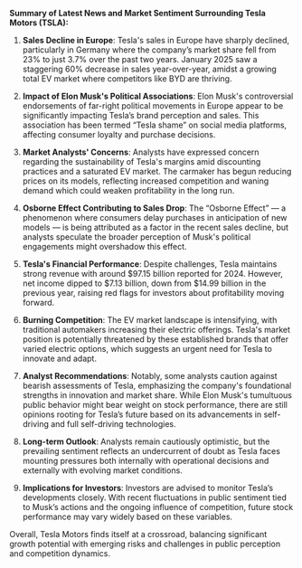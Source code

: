 **Summary of Latest News and Market Sentiment Surrounding Tesla Motors (TSLA):**

1. **Sales Decline in Europe**: Tesla's sales in Europe have sharply declined, particularly in Germany where the company’s market share fell from 23% to just 3.7% over the past two years. January 2025 saw a staggering 60% decrease in sales year-over-year, amidst a growing total EV market where competitors like BYD are thriving.

2. **Impact of Elon Musk's Political Associations**: Elon Musk's controversial endorsements of far-right political movements in Europe appear to be significantly impacting Tesla’s brand perception and sales. This association has been termed “Tesla shame” on social media platforms, affecting consumer loyalty and purchase decisions. 

3. **Market Analysts' Concerns**: Analysts have expressed concern regarding the sustainability of Tesla's margins amid discounting practices and a saturated EV market. The carmaker has begun reducing prices on its models, reflecting increased competition and waning demand which could weaken profitability in the long run.

4. **Osborne Effect Contributing to Sales Drop**: The “Osborne Effect” — a phenomenon where consumers delay purchases in anticipation of new models — is being attributed as a factor in the recent sales decline, but analysts speculate the broader perception of Musk's political engagements might overshadow this effect.

5. **Tesla's Financial Performance**: Despite challenges, Tesla maintains strong revenue with around $97.15 billion reported for 2024. However, net income dipped to $7.13 billion, down from $14.99 billion in the previous year, raising red flags for investors about profitability moving forward.

6. **Burning Competition**: The EV market landscape is intensifying, with traditional automakers increasing their electric offerings. Tesla's market position is potentially threatened by these established brands that offer varied electric options, which suggests an urgent need for Tesla to innovate and adapt.

7. **Analyst Recommendations**: Notably, some analysts caution against bearish assessments of Tesla, emphasizing the company's foundational strengths in innovation and market share. While Elon Musk's tumultuous public behavior might bear weight on stock performance, there are still opinions rooting for Tesla’s future based on its advancements in self-driving and full self-driving technologies. 

8. **Long-term Outlook**: Analysts remain cautiously optimistic, but the prevailing sentiment reflects an undercurrent of doubt as Tesla faces mounting pressures both internally with operational decisions and externally with evolving market conditions.

9. **Implications for Investors**: Investors are advised to monitor Tesla’s developments closely. With recent fluctuations in public sentiment tied to Musk’s actions and the ongoing influence of competition, future stock performance may vary widely based on these variables.

Overall, Tesla Motors finds itself at a crossroad, balancing significant growth potential with emerging risks and challenges in public perception and competition dynamics.